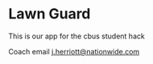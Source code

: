 # Lawn Guard
This is our app for the cbus student hack
<!--our nation wide helper-->
Coach email j.herriott@nationwide.com
